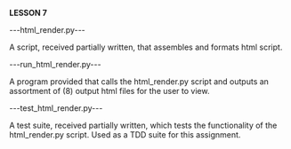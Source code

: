 ******LESSON 7******


---html_render.py---

A script, received partially written, that assembles and formats html script.



---run_html_render.py---

A program provided that calls the html_render.py script and outputs an assortment of (8) output html files for the user to view.



---test_html_render.py---

A test suite, received partially written, which tests the functionality of the html_render.py script.  Used as a TDD suite for this assignment.
